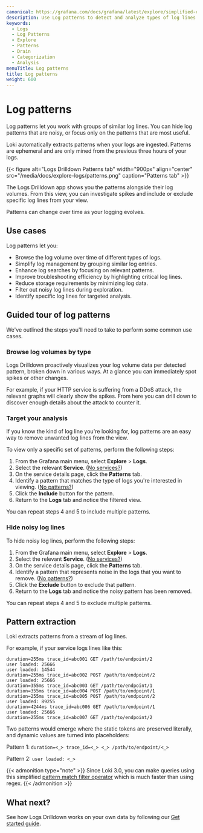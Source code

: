 ```yaml
---
canonical: https://grafana.com/docs/grafana/latest/explore/simplified-exploration/logs/patterns/
description: Use Log patterns to detect and analyze types of log lines.
keywords:
  - Logs
  - Log Patterns
  - Explore
  - Patterns
  - Drain
  - Categorization
  - Analysis
menuTitle: Log patterns
title: Log patterns
weight: 600
---
```


# Log patterns

Log patterns let you work with groups of similar log lines. You can hide log patterns that are noisy, or focus only on the patterns that are most useful.

Loki automatically extracts patterns when your logs are ingested. Patterns are ephemeral and are only mined from the previous three hours of your logs.

{{< figure alt="Logs Drilldown Patterns tab" width="900px" align="center" src="/media/docs/explore-logs/patterns.png" caption="Patterns tab" >}}

The Logs Drilldown app shows you the patterns alongside their log volumes. From this view, you can investigate spikes and include or exclude specific log lines from your view.

Patterns can change over time as your logging evolves.

## Use cases

Log patterns let you:

- Browse the log volume over time of different types of logs.
- Simplify log management by grouping similar log entries.
- Enhance log searches by focusing on relevant patterns.
- Improve troubleshooting efficiency by highlighting critical log lines.
- Reduce storage requirements by minimizing log data.
- Filter out noisy log lines during exploration.
- Identify specific log lines for targeted analysis.

## Guided tour of log patterns

We've outlined the steps you'll need to take to perform some common use cases.

### Browse log volumes by type

Logs Drilldown proactively visualizes your log volume data per detected pattern, broken down in various ways. At a glance you can immediately spot spikes or other changes.

For example, if your HTTP service is suffering from a DDoS attack, the relevant graphs will clearly show the spikes. From here you can drill down to discover enough details about the attack to counter it.

### Target your analysis

If you know the kind of log line you're looking for, log patterns are an easy way to remove unwanted log lines from the view.

To view only a specific set of patterns, perform the following steps:

1. From the Grafana main menu, select **Explore** > **Logs**.
1. Select the relevant **Service**. ([No services?](https://grafana.com/docs/grafana-cloud/visualizations/simplified-exploration/logs/troubleshooting/#there-are-no-services))
1. On the service details page, click the **Patterns** tab.
1. Identify a pattern that matches the type of logs you're interested in viewing. ([No patterns?](https://grafana.com/docs/grafana-cloud/visualizations/simplified-exploration/logs/troubleshooting/#there-are-no-patterns))
1. Click the **Include** button for the pattern.
1. Return to the **Logs** tab and notice the filtered view.

You can repeat steps 4 and 5 to include multiple patterns.

### Hide noisy log lines

To hide noisy log lines, perform the following steps:

1. From the Grafana main menu, select **Explore** > **Logs**.
1. Select the relevant **Service**. ([No services?](https://grafana.com/docs/grafana-cloud/visualizations/simplified-exploration/logs/troubleshooting/#there-are-no-services))
1. On the service details page, click the **Patterns** tab.
1. Identify a pattern that represents noise in the logs that you want to remove. ([No patterns?](https://grafana.com/docs/grafana-cloud/visualizations/simplified-exploration/logs/troubleshooting/#there-are-no-patterns))
1. Click the **Exclude** button to exclude that pattern.
1. Return to the **Logs** tab and notice the noisy pattern has been removed.

You can repeat steps 4 and 5 to exclude multiple patterns.

## Pattern extraction

Loki extracts patterns from a stream of log lines.

For example, if your service logs lines like this:

```console
duration=255ms trace_id=abc001 GET /path/to/endpoint/2
user loaded: 25666
user loaded: 14544
duration=255ms trace_id=abc002 POST /path/to/endpoint/2
user loaded: 25666
duration=355ms trace_id=abc003 GET /path/to/endpoint/1
duration=355ms trace_id=abc004 POST /path/to/endpoint/1
duration=255ms trace_id=abc005 POST /path/to/endpoint/2
user loaded: 89255
duration=4244ms trace_id=abc006 GET /path/to/endpoint/1
user loaded: 25666
duration=255ms trace_id=abc007 GET /path/to/endpoint/2
```

Two patterns would emerge where the static tokens are preserved literally, and dynamic values are turned into placeholders:

Pattern 1: `duration=<_> trace_id=<_> <_> /path/to/endpoint/<_>`

Pattern 2: `user loaded: <_>`

{{< admonition type="note" >}}
Since Loki 3.0, you can make queries using this simplified [pattern match filter operator](https://grafana.com/docs/loki/latest/query/#pattern-match-filter-operators) which is much faster than using regex.
{{< /admonition >}}

## What next?

See how Logs Drilldown works on your own data by following our [Get started guide](https://grafana.com/docs/grafana-cloud/visualizations/simplified-exploration/logs/get-started/).

